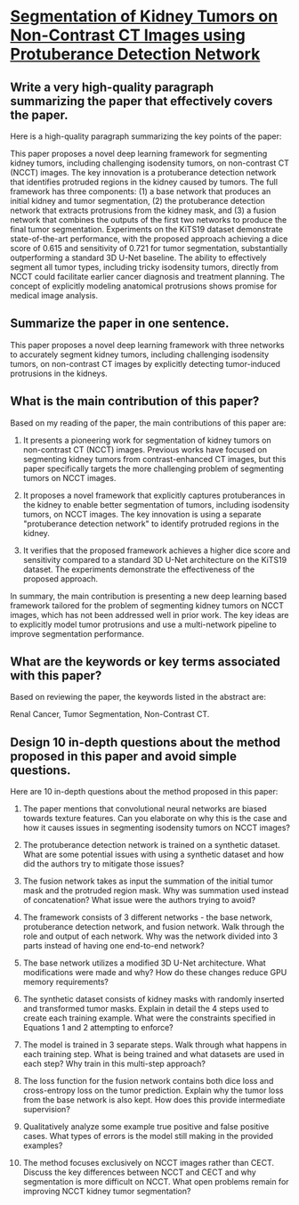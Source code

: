 # [Segmentation of Kidney Tumors on Non-Contrast CT Images using   Protuberance Detection Network](https://arxiv.org/abs/2312.04796)

## Write a very high-quality paragraph summarizing the paper that effectively covers the paper.

 Here is a high-quality paragraph summarizing the key points of the paper:

This paper proposes a novel deep learning framework for segmenting kidney tumors, including challenging isodensity tumors, on non-contrast CT (NCCT) images. The key innovation is a protuberance detection network that identifies protruded regions in the kidney caused by tumors. The full framework has three components: (1) a base network that produces an initial kidney and tumor segmentation, (2) the protuberance detection network that extracts protrusions from the kidney mask, and (3) a fusion network that combines the outputs of the first two networks to produce the final tumor segmentation. Experiments on the KiTS19 dataset demonstrate state-of-the-art performance, with the proposed approach achieving a dice score of 0.615 and sensitivity of 0.721 for tumor segmentation, substantially outperforming a standard 3D U-Net baseline. The ability to effectively segment all tumor types, including tricky isodensity tumors, directly from NCCT could facilitate earlier cancer diagnosis and treatment planning. The concept of explicitly modeling anatomical protrusions shows promise for medical image analysis.


## Summarize the paper in one sentence.

 This paper proposes a novel deep learning framework with three networks to accurately segment kidney tumors, including challenging isodensity tumors, on non-contrast CT images by explicitly detecting tumor-induced protrusions in the kidneys.


## What is the main contribution of this paper?

 Based on my reading of the paper, the main contributions of this paper are:

1. It presents a pioneering work for segmentation of kidney tumors on non-contrast CT (NCCT) images. Previous works have focused on segmenting kidney tumors from contrast-enhanced CT images, but this paper specifically targets the more challenging problem of segmenting tumors on NCCT images.

2. It proposes a novel framework that explicitly captures protuberances in the kidney to enable better segmentation of tumors, including isodensity tumors, on NCCT images. The key innovation is using a separate "protuberance detection network" to identify protruded regions in the kidney.

3. It verifies that the proposed framework achieves a higher dice score and sensitivity compared to a standard 3D U-Net architecture on the KiTS19 dataset. The experiments demonstrate the effectiveness of the proposed approach.

In summary, the main contribution is presenting a new deep learning based framework tailored for the problem of segmenting kidney tumors on NCCT images, which has not been addressed well in prior work. The key ideas are to explicitly model tumor protrusions and use a multi-network pipeline to improve segmentation performance.


## What are the keywords or key terms associated with this paper?

 Based on reviewing the paper, the keywords listed in the abstract are:

Renal Cancer, Tumor Segmentation, Non-Contrast CT.


## Design 10 in-depth questions about the method proposed in this paper and avoid simple questions.

 Here are 10 in-depth questions about the method proposed in this paper:

1. The paper mentions that convolutional neural networks are biased towards texture features. Can you elaborate on why this is the case and how it causes issues in segmenting isodensity tumors on NCCT images? 

2. The protuberance detection network is trained on a synthetic dataset. What are some potential issues with using a synthetic dataset and how did the authors try to mitigate those issues?

3. The fusion network takes as input the summation of the initial tumor mask and the protruded region mask. Why was summation used instead of concatenation? What issue were the authors trying to avoid?

4. The framework consists of 3 different networks - the base network, protuberance detection network, and fusion network. Walk through the role and output of each network. Why was the network divided into 3 parts instead of having one end-to-end network?

5. The base network utilizes a modified 3D U-Net architecture. What modifications were made and why? How do these changes reduce GPU memory requirements?

6. The synthetic dataset consists of kidney masks with randomly inserted and transformed tumor masks. Explain in detail the 4 steps used to create each training example. What were the constraints specified in Equations 1 and 2 attempting to enforce?

7. The model is trained in 3 separate steps. Walk through what happens in each training step. What is being trained and what datasets are used in each step? Why train in this multi-step approach?

8. The loss function for the fusion network contains both dice loss and cross-entropy loss on the tumor prediction. Explain why the tumor loss from the base network is also kept. How does this provide intermediate supervision?  

9. Qualitatively analyze some example true positive and false positive cases. What types of errors is the model still making in the provided examples?

10. The method focuses exclusively on NCCT images rather than CECT. Discuss the key differences between NCCT and CECT and why segmentation is more difficult on NCCT. What open problems remain for improving NCCT kidney tumor segmentation?
